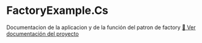 # FactoryExample.Cs
Documentacion de la aplicacion y de la función del patron de factory 
[📄 Ver documentación del proyecto](Factory_documentacion.docx)
